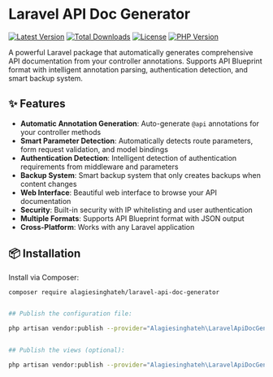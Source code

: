 # Laravel API Doc Generator

[![Latest Version](https://img.shields.io/packagist/v/alagiesinghateh/laravel-api-doc-generator.svg?style=flat-square)](https://packagist.org/packages/alagiesinghateh/laravel-api-doc-generator)
[![Total Downloads](https://img.shields.io/packagist/dt/alagiesinghateh/laravel-api-doc-generator.svg?style=flat-square)](https://packagist.org/packages/alagiesinghateh/laravel-api-doc-generator)
[![License](https://img.shields.io/packagist/l/alagiesinghateh/laravel-api-doc-generator.svg?style=flat-square)](https://packagist.org/packages/alagiesinghateh/laravel-api-doc-generator)
[![PHP Version](https://img.shields.io/packagist/php-v/alagiesinghateh/laravel-api-doc-generator.svg?style=flat-square)](https://packagist.org/packages/alagiesinghateh/laravel-api-doc-generator)

A powerful Laravel package that automatically generates comprehensive API documentation from your controller annotations. Supports API Blueprint format with intelligent annotation parsing, authentication detection, and smart backup system.

## ✨ Features

- **Automatic Annotation Generation**: Auto-generate `@api` annotations for your controller methods
- **Smart Parameter Detection**: Automatically detects route parameters, form request validation, and model bindings
- **Authentication Detection**: Intelligent detection of authentication requirements from middleware and parameters
- **Backup System**: Smart backup system that only creates backups when content changes
- **Web Interface**: Beautiful web interface to browse your API documentation
- **Security**: Built-in security with IP whitelisting and user authentication
- **Multiple Formats**: Supports API Blueprint format with JSON output
- **Cross-Platform**: Works with any Laravel application

## 📦 Installation

Install via Composer:

```bash
composer require alagiesinghateh/laravel-api-doc-generator


## Publish the configuration file:

php artisan vendor:publish --provider="Alagiesinghateh\LaravelApiDocGenerator\LaravelApiDocGeneratorServiceProvider" --tag="config"


## Publish the views (optional):

php artisan vendor:publish --provider="Alagiesinghateh\LaravelApiDocGenerator\LaravelApiDocGeneratorServiceProvider" --tag="views"

```
